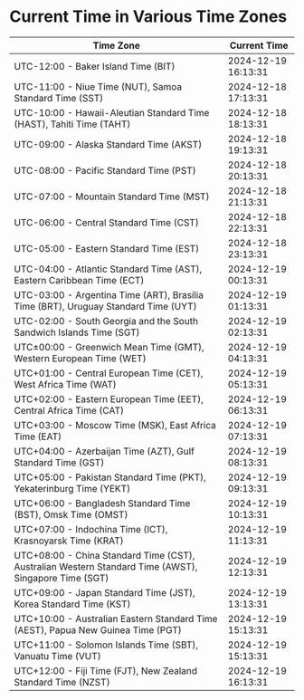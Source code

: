 # Current Time in Various Time Zones

| Time Zone | Current Time |
|-----------|--------------|
| UTC-12:00 - Baker Island Time (BIT) | 2024-12-19 16:13:31 |
| UTC-11:00 - Niue Time (NUT), Samoa Standard Time (SST) | 2024-12-18 17:13:31 |
| UTC-10:00 - Hawaii-Aleutian Standard Time (HAST), Tahiti Time (TAHT) | 2024-12-18 18:13:31 |
| UTC-09:00 - Alaska Standard Time (AKST) | 2024-12-18 19:13:31 |
| UTC-08:00 - Pacific Standard Time (PST) | 2024-12-18 20:13:31 |
| UTC-07:00 - Mountain Standard Time (MST) | 2024-12-18 21:13:31 |
| UTC-06:00 - Central Standard Time (CST) | 2024-12-18 22:13:31 |
| UTC-05:00 - Eastern Standard Time (EST) | 2024-12-18 23:13:31 |
| UTC-04:00 - Atlantic Standard Time (AST), Eastern Caribbean Time (ECT) | 2024-12-19 00:13:31 |
| UTC-03:00 - Argentina Time (ART), Brasília Time (BRT), Uruguay Standard Time (UYT) | 2024-12-19 01:13:31 |
| UTC-02:00 - South Georgia and the South Sandwich Islands Time (SGT) | 2024-12-19 02:13:31 |
| UTC±00:00 - Greenwich Mean Time (GMT), Western European Time (WET) | 2024-12-19 04:13:31 |
| UTC+01:00 - Central European Time (CET), West Africa Time (WAT) | 2024-12-19 05:13:31 |
| UTC+02:00 - Eastern European Time (EET), Central Africa Time (CAT) | 2024-12-19 06:13:31 |
| UTC+03:00 - Moscow Time (MSK), East Africa Time (EAT) | 2024-12-19 07:13:31 |
| UTC+04:00 - Azerbaijan Time (AZT), Gulf Standard Time (GST) | 2024-12-19 08:13:31 |
| UTC+05:00 - Pakistan Standard Time (PKT), Yekaterinburg Time (YEKT) | 2024-12-19 09:13:31 |
| UTC+06:00 - Bangladesh Standard Time (BST), Omsk Time (OMST) | 2024-12-19 10:13:31 |
| UTC+07:00 - Indochina Time (ICT), Krasnoyarsk Time (KRAT) | 2024-12-19 11:13:31 |
| UTC+08:00 - China Standard Time (CST), Australian Western Standard Time (AWST), Singapore Time (SGT) | 2024-12-19 12:13:31 |
| UTC+09:00 - Japan Standard Time (JST), Korea Standard Time (KST) | 2024-12-19 13:13:31 |
| UTC+10:00 - Australian Eastern Standard Time (AEST), Papua New Guinea Time (PGT) | 2024-12-19 15:13:31 |
| UTC+11:00 - Solomon Islands Time (SBT), Vanuatu Time (VUT) | 2024-12-19 15:13:31 |
| UTC+12:00 - Fiji Time (FJT), New Zealand Standard Time (NZST) | 2024-12-19 16:13:31 |
